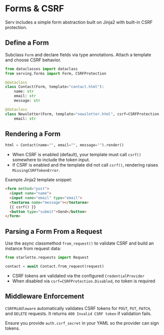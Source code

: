 # Forms & CSRF

Serv includes a simple form abstraction built on Jinja2 with built-in CSRF protection.

## Define a Form

Subclass `Form` and declare fields via type annotations. Attach a template and choose CSRF behavior.

```python
from dataclasses import dataclass
from serving.forms import Form, CSRFProtection

@dataclass
class Contact(Form, template="contact.html"):
    name: str
    email: str
    message: str

@dataclass
class Newsletter(Form, template="newsletter.html", csrf=CSRFProtection.Disabled):
    email: str
```

## Rendering a Form

```python
html = Contact(name="", email="", message="").render()
```

- When CSRF is enabled (default), your template must call `csrf()` somewhere to include the token input.
- If CSRF is enabled and the template did not call `csrf()`, rendering raises `MissingCSRFTokenError`.

Example Jinja2 template snippet:

```html
<form method="post">
  <input name="name">
  <input name="email" type="email">
  <textarea name="message"></textarea>
  {{ csrf() }}
  <button type="submit">Send</button>
</form>
```

## Parsing a Form From a Request

Use the async classmethod `from_request()` to validate CSRF and build an instance from request data:

```python
from starlette.requests import Request

contact = await Contact.from_request(request)
```

- CSRF tokens are validated via the configured `CredentialProvider`
- When disabled via `csrf=CSRFProtection.Disabled`, no token is required

## Middleware Enforcement

`CSRFMiddleware` automatically validates CSRF tokens for `POST`, `PUT`, `PATCH`, and `DELETE` requests. It returns `400 Invalid CSRF token` if validation fails.

Ensure you provide `auth.csrf_secret` in your YAML so the provider can sign tokens.
